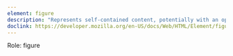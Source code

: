 ```yaml
---
element: figure
description: "Represents self-contained content, potentially with an optional caption, which is specified using the <figcaption> element. The figure, its caption, and its contents are referenced as a single unit."
doclink: https://developer.mozilla.org/en-US/docs/Web/HTML/Element/figure
---
```


<p class="mb-2">Role: figure</p>
